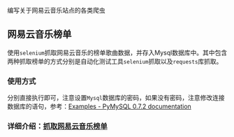 编写关于网易云音乐站点的各类爬虫

## 网易云音乐榜单

使用`selenium`抓取网易云音乐的榜单歌曲数据，并存入Mysql数据库中。其中包含两种抓取榜单的方式分别是自动化测试工具`selenium`抓取以及`requests`库抓取。

### 使用方式
分别直接执行即可，注意设置`Mysql`数据库的密码，如果没有密码，注意修改连接数据库的语句，参考：[Examples - PyMySQL 0.7.2 documentation](https://pymysql.readthedocs.io/en/latest/user/examples.html)

### 详细介绍：[抓取网易云音乐榜单](http://yaodongsheng.com/2018/12/20/%E6%8A%93%E5%8F%96%E7%BD%91%E6%98%93%E4%BA%91%E9%9F%B3%E4%B9%90%E6%A6%9C%E5%8D%95/)

